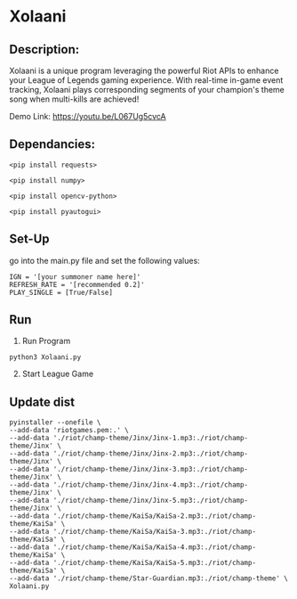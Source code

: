 # Xolaani
## Description:
Xolaani is a unique program leveraging the powerful Riot APIs to enhance your League of Legends gaming experience. With real-time in-game event tracking, Xolaani plays corresponding segments of your champion's theme song when multi-kills are achieved!

Demo Link: https://youtu.be/L067Ug5cvcA
## Dependancies:
```
<pip install requests>
```
```
<pip install numpy>
```
```
<pip install opencv-python>
```
```
<pip install pyautogui>
```

## Set-Up

go into the main.py file and set the following values:
```
IGN = '[your summoner name here]'
REFRESH_RATE = '[recommended 0.2]'
PLAY_SINGLE = [True/False]
```

## Run
1. Run Program
```
python3 Xolaani.py
```
2. Start League Game

## Update dist
```
pyinstaller --onefile \
--add-data 'riotgames.pem:.' \
--add-data './riot/champ-theme/Jinx/Jinx-1.mp3:./riot/champ-theme/Jinx' \
--add-data './riot/champ-theme/Jinx/Jinx-2.mp3:./riot/champ-theme/Jinx' \
--add-data './riot/champ-theme/Jinx/Jinx-3.mp3:./riot/champ-theme/Jinx' \
--add-data './riot/champ-theme/Jinx/Jinx-4.mp3:./riot/champ-theme/Jinx' \
--add-data './riot/champ-theme/Jinx/Jinx-5.mp3:./riot/champ-theme/Jinx' \
--add-data './riot/champ-theme/KaiSa/KaiSa-2.mp3:./riot/champ-theme/KaiSa' \
--add-data './riot/champ-theme/KaiSa/KaiSa-3.mp3:./riot/champ-theme/KaiSa' \
--add-data './riot/champ-theme/KaiSa/KaiSa-4.mp3:./riot/champ-theme/KaiSa' \
--add-data './riot/champ-theme/KaiSa/KaiSa-5.mp3:./riot/champ-theme/KaiSa' \
--add-data './riot/champ-theme/Star-Guardian.mp3:./riot/champ-theme' \
Xolaani.py
```
